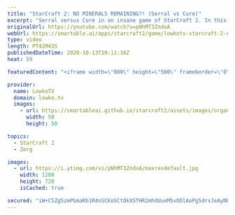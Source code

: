 ```yaml
---
title: "StarCraft 2: NO MINERALS REMAINING?! (Serral vs Cure)"
excerpt: "Serral versus Cure in an insane game of StarCraft 2. In this match we see Cure focusing on Terran Mech, where as Serral takes the harassment approach where he constantly tries to outmine the Terran.  Maru vs Serral: https://youtu.be/h4A8ZTaPBAE  Become a YouTube member: https://lowko.tv/join Support"
originalUrl: https://youtube.com/watch?v=pNhMT3ZndxA
webUrl: https://smartable.ai/apps/starcraft2/game/lowkotv-starcraft-2-no-minerals-remaining-serral-vs-cure/
type: video
length: PT42M43S
publishedDateTime: 2020-10-13T10:11:16Z
heat: 59

featuredContent: "<iframe width=\"800\" height=\"500\" frameborder=\"0\" src=\"https://www.youtube.com/embed/pNhMT3ZndxA\" allow=\"accelerometer; autoplay; encrypted-media; gyroscope; picture-in-picture\" allowfullscreen></iframe>"

provider:
  name: LowkoTV
  domain: lowko.tv
  images:
    - url: https://smartableai.github.io/starcraft2/assets/images/organizations/lowko.tv-50x50.jpg
      width: 50
      height: 50

topics:
  - StarCraft 2
  - Zerg

images:
  - url: https://i.ytimg.com/vi/pNhMT3ZndxA/maxresdefault.jpg
    width: 1280
    height: 720
    isCached: true

secured: "iW+C5Zg5zmPGmaRh1R4nSCKoSCtOkXSTHR2mhdUueM5vOOlAoPg5drxJeAyNbZV7BsBVww765TLDwKCpQNHI0i59eowNDNcQQt5yEcu0VMN2+AQ78tX/gLrRu7kqpOvMgFpWoEsN/rY3tXzGNKR9wjtZoDaLlAFNl6E9FBT8eHYDdkhMOqJQqTKQwCxwa2SBKTXW88aFI6JfyNPCjtCDaPPqaHQPOCdIkWZuIik6dDulCU05p1INlA8e4QaVeE8hGt7qNp0kp8YpAw7s65eR2ss1Rp/5ona3yX6fumQFA5BhmhTf/eXiLuk9JaqL+n30Jsu4sAKtgifxy7ZRgmkHL4hNXLcuJdCvu8XFqcGSASFzHaFwyimaukWQJAfyMIlXgmQFtvey8n7G+uyc2KbGH+d5ksqoInLQY0d8Mokk0Zo=;Qk8j0CESk2gK04+r0wfzoA=="
---
```



